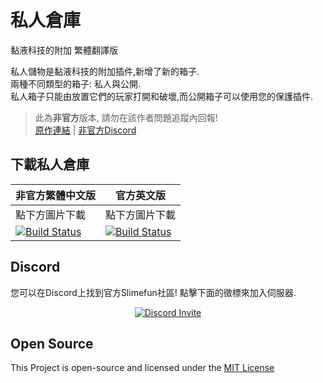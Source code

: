 # 私人倉庫
黏液科技的附加 繁體翻譯版

私人儲物是黏液科技的附加插件,新增了新的箱子.<br>
兩種不同類型的箱子: 私人與公開.<br>
私人箱子只能由放置它們的玩家打開和破壞,而公開箱子可以使用您的保護插件.

> 此為**非官方**版本, 請勿在該作者問題追蹤內回報! <br>
> [原作連結](https://github.com/TheBusyBiscuit/PrivateStorage) | [非官方Discord](https://discord.gg/GF4CwjFXT9)

## 下載私人倉庫
| 非官方繁體中文版 | 官方英文版 |
| -------- | -------- |
| 點下方圖片下載 | 點下方圖片下載 |
| [![Build Status](https://xmikux.github.io/builds/SlimeTraditionalTranslation/PrivateStorage/master/badge.svg)](https://xmikux.github.io/builds/SlimeTraditionalTranslation/PrivateStorage/master) | [![Build Status](https://thebusybiscuit.github.io/builds/TheBusyBiscuit/PrivateStorage/master/badge.svg)](https://thebusybiscuit.github.io/builds/TheBusyBiscuit/PrivateStorage/master) |

## Discord
您可以在Discord上找到官方Slimefun社區!
點擊下面的徵標來加入伺服器.
<p align="center">
  <a href="https://discord.gg/fsD4Bkh">
    <img src="https://img.shields.io/discord/565557184348422174?color=7289DA&label=Discord&style=for-the-badge" alt="Discord Invite"/>
  </a>
</p>

## Open Source
This Project is open-source and licensed under the [MIT License](https://github.com/TheBusyBiscuit/PrivateStorage/blob/master/LICENSE)
